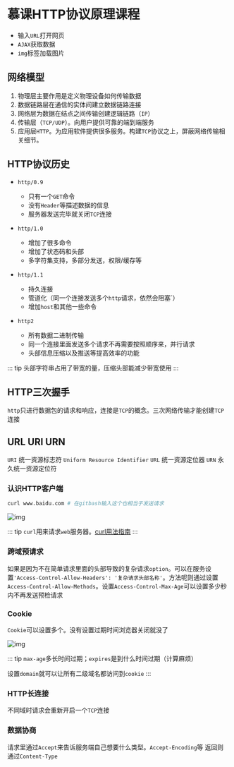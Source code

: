 # 慕课HTTP协议原理课程
- 输入`URL`打开网页
- `AJAX`获取数据
- `img`标签加载图片

## 网络模型
1. 物理层主要作用是定义物理设备如何传输数据
2. 数据链路层在通信的实体间建立数据链路连接
3. 网络层为数据在结点之间传输创建逻辑链路（`IP`）
4. 传输层（`TCP/UDP`）。向用户提供可靠的端到端服务
5. 应用层`HTTP`。为应用软件提供很多服务。构建`TCP`协议之上，屏蔽网络传输相关细节。

## HTTP协议历史
- `http/0.9`
    + 只有一个`GET`命令
    + 没有`Header`等描述数据的信息
    + 服务器发送完毕就关闭`TCP`连接

- `http/1.0`
    + 增加了很多命令
    + 增加了状态码和头部
    + 多字符集支持，多部分发送，权限/缓存等

- `http/1.1`
    + 持久连接
    + 管道化（同一个连接发送多个`http`请求，依然会阻塞`）
    + 增加`host`和其他一些命令

- `http2`
    + 所有数据二进制传输
    + 同一个连接里面发送多个请求不再需要按照顺序来，并行请求
    + 头部信息压缩以及推送等提高效率的功能

::: tip
头部字符串占用了带宽的量，压缩头部能减少带宽使用
:::

## HTTP三次握手
`http`只进行数据包的请求和响应，连接是`TCP`的概念。三次网络传输才能创建`TCP`连接

## URL URI URN
`URI` 统一资源标志符 `Uniform Resource Identifier` 
`URL` 统一资源定位器 
`URN` 永久统一资源定位符

### 认识HTTP客户端
```bash
curl www.baidu.com # 在gitbash输入这个也相当于发送请求
```

![img](/dovis-blog/other/80.png)

::: tip
`curl`用来请求`web`服务器。[curl用法指南](http://www.ruanyifeng.com/blog/2019/09/curl-reference.html)
:::

### 跨域预请求
如果是因为不在简单请求里面的头部导致的复杂请求`option`。可以在服务设置`'Access-Control-Allow-Headers': '复杂请求头部名称'`。方法呢则通过设置`Access-Control-Allow-Methods`。设置`Access-Control-Max-Age`可以设置多少秒内不再发送预检请求

### Cookie
`Cookie`可以设置多个。没有设置过期时间浏览器关闭就没了

![img](/dovis-blog/other/81.png)

::: tip
`max-age`多长时间过期；`expires`是到什么时间过期（计算麻烦）

设置`domain`就可以让所有二级域名都访问到`cookie`
:::

### HTTP长连接
不同域时请求会重新开启一个`TCP`连接

### 数据协商
请求里通过`Accept`来告诉服务端自己想要什么类型。`Accept-Encoding`等
返回则通过`Content-Type`